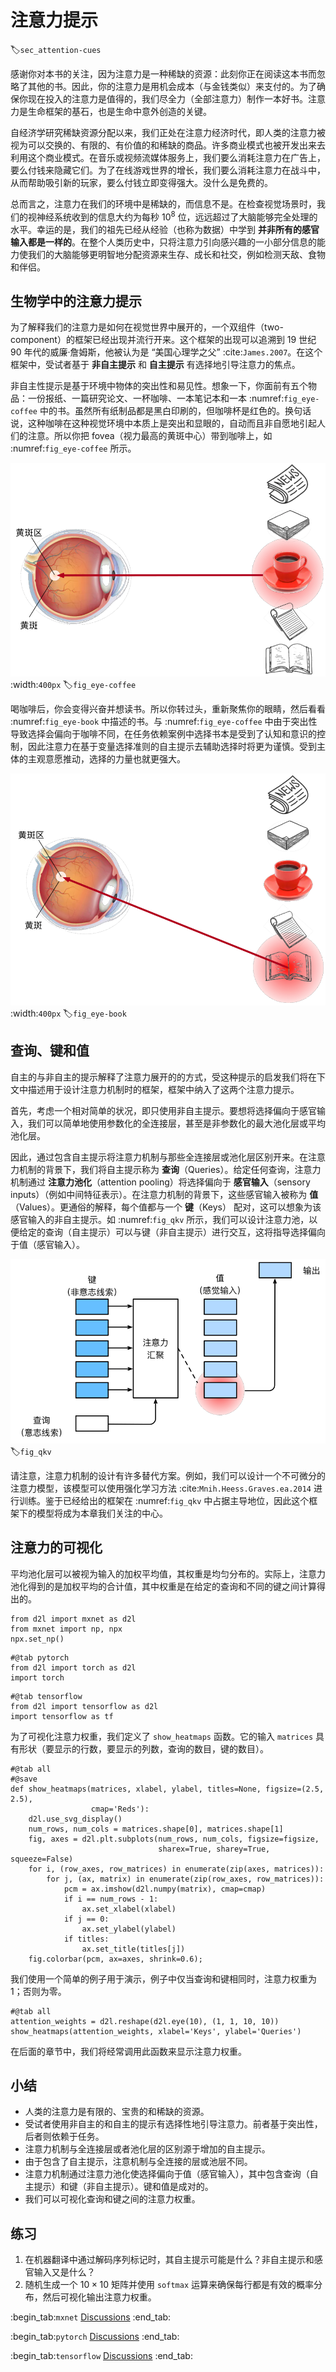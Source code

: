 # 注意力提示
:label:`sec_attention-cues`

感谢你对本书的关注，因为注意力是一种稀缺的资源：此刻你正在阅读这本书而忽略了其他的书。因此，你的注意力是用机会成本（与金钱类似）来支付的。为了确保你现在投入的注意力是值得的，我们尽全力（全部注意力）制作一本好书。注意力是生命框架的基石，也是生命中意外创造的关键。

自经济学研究稀缺资源分配以来，我们正处在注意力经济时代，即人类的注意力被视为可以交换的、有限的、有价值的和稀缺的商品。许多商业模式也被开发出来去利用这个商业模式。在音乐或视频流媒体服务上，我们要么消耗注意力在广告上，要么付钱来隐藏它们。为了在线游戏世界的增长，我们要么消耗注意力在战斗中，从而帮助吸引新的玩家，要么付钱立即变得强大。没什么是免费的。

总而言之，注意力在我们的环境中是稀缺的，而信息不是。在检查视觉场景时，我们的视神经系统收到的信息大约为每秒 $10^8$ 位，远远超过了大脑能够完全处理的水平。幸运的是，我们的祖先已经从经验（也称为数据）中学到 **并非所有的感官输入都是一样的**。在整个人类历史中，只将注意力引向感兴趣的一小部分信息的能力使我们的大脑能够更明智地分配资源来生存、成长和社交，例如检测天敌、食物和伴侣。

## 生物学中的注意力提示

为了解释我们的注意力是如何在视觉世界中展开的，一个双组件（two-component）的框架已经出现并流行开来。这个框架的出现可以追溯到 19 世纪 90 年代的威廉·詹姆斯，他被认为是 “美国心理学之父” :cite:`James.2007`。在这个框架中，受试者基于 **非自主提示** 和 **自主提示** 有选择地引导注意力的焦点。

非自主性提示是基于环境中物体的突出性和易见性。想象一下，你面前有五个物品：一份报纸、一篇研究论文、一杯咖啡、一本笔记本和一本 :numref:`fig_eye-coffee` 中的书。虽然所有纸制品都是黑白印刷的，但咖啡杯是红色的。换句话说，这种咖啡在这种视觉环境中本质上是突出和显眼的，自动而且非自愿地引起人们的注意。所以你把 fovea（视力最高的黄斑中心）带到咖啡上，如 :numref:`fig_eye-coffee` 所示。

![使用基于突出性的非自主提示（红杯子，非纸张），注意力是无意识地指向了咖啡。](../img/eye-coffee.svg)
:width:`400px`
:label:`fig_eye-coffee`

喝咖啡后，你会变得兴奋并想读书。所以你转过头，重新聚焦你的眼睛，然后看看 :numref:`fig_eye-book` 中描述的书。与 :numref:`fig_eye-coffee` 中由于突出性导致选择会偏向于咖啡不同，在任务依赖案例中选择书本是受到了认知和意识的控制，因此注意力在基于变量选择准则的自主提示去辅助选择时将更为谨慎。受到主体的主观意愿推动，选择的力量也就更强大。

![Using the volitional cue (want to read a book) that is task-dependent, attention is directed to the book under volitional control.](../img/eye-book.svg)
:width:`400px`
:label:`fig_eye-book`

## 查询、键和值

自主的与非自主的提示解释了注意力展开的的方式，受这种提示的启发我们将在下文中描述用于设计注意力机制时的框架，框架中纳入了这两个注意力提示。

首先，考虑一个相对简单的状况，即只使用非自主提示。要想将选择偏向于感官输入，我们可以简单地使用参数化的全连接层，甚至是非参数化的最大池化层或平均池化层。

因此，通过包含自主提示将注意力机制与那些全连接层或池化层区别开来。在注意力机制的背景下，我们将自主提示称为 **查询**（Queries）。给定任何查询，注意力机制通过 **注意力池化**（attention pooling）将选择偏向于 **感官输入**（sensory inputs）（例如中间特征表示）。在注意力机制的背景下，这些感官输入被称为 **值**（Values）。更通俗的解释，每个值都与一个 **键**（Keys） 配对，这可以想象为该感官输入的非自主提示。如 :numref:`fig_qkv` 所示，我们可以设计注意力池，以便给定的查询（自主提示）可以与键（非自主提示）进行交互，这将指导选择偏向于值（感官输入）。

![注意力机制通过注意力池化将 **查询**（自主提示）和 **键**（非自主提示）合并在一起实现对 **值**（感官输入）的选择偏向。](../img/qkv.svg)
:label:`fig_qkv`

请注意，注意力机制的设计有许多替代方案。例如，我们可以设计一个不可微分的注意力模型，该模型可以使用强化学习方法 :cite:`Mnih.Heess.Graves.ea.2014` 进行训练。鉴于已经给出的框架在 :numref:`fig_qkv` 中占据主导地位，因此这个框架下的模型将成为本章我们关注的中心。

## 注意力的可视化

平均池化层可以被视为输入的加权平均值，其权重是均匀分布的。实际上，注意力池化得到的是加权平均的合计值，其中权重是在给定的查询和不同的键之间计算得出的。

```{.python .input}
from d2l import mxnet as d2l
from mxnet import np, npx
npx.set_np()
```

```{.python .input}
#@tab pytorch
from d2l import torch as d2l
import torch
```

```{.python .input}
#@tab tensorflow
from d2l import tensorflow as d2l
import tensorflow as tf
```

为了可视化注意力权重，我们定义了 `show_heatmaps` 函数。它的输入 `matrices` 具有形状（要显示的行数，要显示的列数，查询的数目，键的数目）。

```{.python .input}
#@tab all
#@save
def show_heatmaps(matrices, xlabel, ylabel, titles=None, figsize=(2.5, 2.5),
                  cmap='Reds'):
    d2l.use_svg_display()
    num_rows, num_cols = matrices.shape[0], matrices.shape[1]
    fig, axes = d2l.plt.subplots(num_rows, num_cols, figsize=figsize,
                                 sharex=True, sharey=True, squeeze=False)
    for i, (row_axes, row_matrices) in enumerate(zip(axes, matrices)):
        for j, (ax, matrix) in enumerate(zip(row_axes, row_matrices)):
            pcm = ax.imshow(d2l.numpy(matrix), cmap=cmap)
            if i == num_rows - 1:
                ax.set_xlabel(xlabel)
            if j == 0:
                ax.set_ylabel(ylabel)
            if titles:
                ax.set_title(titles[j])
    fig.colorbar(pcm, ax=axes, shrink=0.6);
```

我们使用一个简单的例子用于演示，例子中仅当查询和键相同时，注意力权重为 1；否则为零。

```{.python .input}
#@tab all
attention_weights = d2l.reshape(d2l.eye(10), (1, 1, 10, 10))
show_heatmaps(attention_weights, xlabel='Keys', ylabel='Queries')
```

在后面的章节中，我们将经常调用此函数来显示注意力权重。

## 小结

* 人类的注意力是有限的、宝贵的和稀缺的资源。
* 受试者使用非自主的和自主的提示有选择性地引导注意力。前者基于突出性，后者则依赖于任务。
* 注意力机制与全连接层或者池化层的区别源于增加的自主提示。
* 由于包含了自主提示，注意机制与全连接的层或池层不同。
* 注意力机制通过注意力池化使选择偏向于值（感官输入），其中包含查询（自主提示）和键（非自主提示）。键和值是成对的。
* 我们可以可视化查询和键之间的注意力权重。

## 练习

1. 在机器翻译中通过解码序列标记时，其自主提示可能是什么？非自主提示和感官输入又是什么？
1. 随机生成一个 $10 \times 10$ 矩阵并使用 `softmax` 运算来确保每行都是有效的概率分布，然后可视化输出注意力权重。

:begin_tab:`mxnet`
[Discussions](https://discuss.d2l.ai/t/1596)
:end_tab:

:begin_tab:`pytorch`
[Discussions](https://discuss.d2l.ai/t/1592)
:end_tab:

:begin_tab:`tensorflow`
[Discussions](https://discuss.d2l.ai/t/1710)
:end_tab: